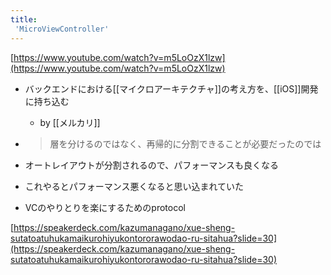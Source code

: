 ```yaml
---
title:
 'MicroViewController'
---
```



[https://www.youtube.com/watch?v=m5LoOzX1lzw](https://www.youtube.com/watch?v=m5LoOzX1lzw)
- バックエンドにおける[[マイクロアーキテクチャ]]の考え方を、[[iOS]]開発に持ち込む
    - by [[メルカリ]]

- > 層を分けるのではなく、再帰的に分割できることが必要だったのでは

- オートレイアウトが分割されるので、パフォーマンスも良くなる

- これやるとパフォーマンス悪くなると思い込まれていた

- VCのやりとりを楽にするためのprotocol


[https://speakerdeck.com/kazumanagano/xue-sheng-sutatoatuhukamaikurohiyukontororawodao-ru-sitahua?slide=30](https://speakerdeck.com/kazumanagano/xue-sheng-sutatoatuhukamaikurohiyukontororawodao-ru-sitahua?slide=30)
